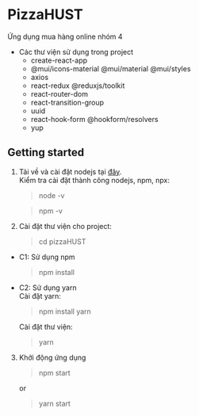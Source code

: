 # PizzaHUST
Ứng dụng mua hàng online nhóm 4
- Các thư viện sử dụng trong project
  - create-react-app
  - @mui/icons-material @mui/material @mui/styles
  - axios
  - react-redux @reduxjs/toolkit
  - react-router-dom
  - react-transition-group
  - uuid
  - react-hook-form @hookform/resolvers
  - yup

## Getting started
1. Tải về và cài đặt nodejs tại [đây](https://nodejs.org/dist/v16.13.2/node-v16.13.2-x64.msi).\
   Kiểm tra cài đặt thành công nodejs, npm, npx:
   >node -v
   
   >npm -v

2. Cài đặt thư viện cho project:
    > cd pizzaHUST
 - C1: Sử dụng npm
    >npm install
 - C2: Sử dụng yarn\
   Cài đặt yarn:
   >npm install yarn

   Cài đặt thư viện:
   >yarn
3. Khởi động ứng dụng
   > npm start

    or
   > yarn start

